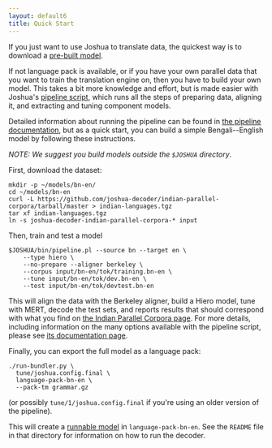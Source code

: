 ```yaml
---
layout: default6
title: Quick Start
---
```


If you just want to use Joshua to translate data, the quickest way is
to download a [pre-built model](/language-packs/). 

If not language pack is available, or if you have your own parallel
data that you want to train the translation engine on, then you have
to build your own model. This takes a bit more knowledge and effort,
but is made easier with Joshua's [pipeline script](pipeline.html),
which runs all the steps of preparing data, aligning it, and
extracting and tuning component models. 

Detailed information about running the pipeline can be found in
[the pipeline documentation](/6.0/pipeline.html), but as a quick
start, you can build a simple Bengali--English model by following
these instructions.

*NOTE: We suggest you build models outside the `$JOSHUA` directory*.

First, download the dataset:
   
    mkdir -p ~/models/bn-en/
    cd ~/models/bn-en
    curl -L https://github.com/joshua-decoder/indian-parallel-corpora/tarball/master > indian-languages.tgz
    tar xf indian-languages.tgz
    ln -s joshua-decoder-indian-parallel-corpora-* input

Then, train and test a model

    $JOSHUA/bin/pipeline.pl --source bn --target en \
        --type hiero \
        --no-prepare --aligner berkeley \
        --corpus input/bn-en/tok/training.bn-en \
        --tune input/bn-en/tok/dev.bn-en \
        --test input/bn-en/tok/devtest.bn-en

This will align the data with the Berkeley aligner, build a Hiero
model, tune with MERT, decode the test sets, and reports results that
should correspond with what you find on
[the Indian Parallel Corpora page](/indian-parallel-corpora/). For
more details, including information on the many options available with
the pipeline script, please see [its documentation page](pipeline.html).

Finally, you can export the full model as a language pack:

    ./run-bundler.py \
      tune/joshua.config.final \
      language-pack-bn-en \
      --pack-tm grammar.gz
      
(or possibly `tune/1/joshua.config.final` if you're using an older version of
the pipeline).

This will create a [runnable model](bundle.html) in
`language-pack-bn-en`. See the `README` file in that directory for
information on how to run the decoder.

